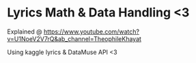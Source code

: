 # Lyrics Math & Data Handling <3

Explained @ https://www.youtube.com/watch?v=U1NoeV2V7rQ&ab_channel=TheophileKhayat

Using kaggle lyrics & DataMuse API <3
